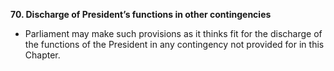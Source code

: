 **70\. Discharge of President’s functions in other contingencies**


- Parliament may make such provisions as it thinks fit for the discharge of the functions of the President in any contingency not provided for in this Chapter.
